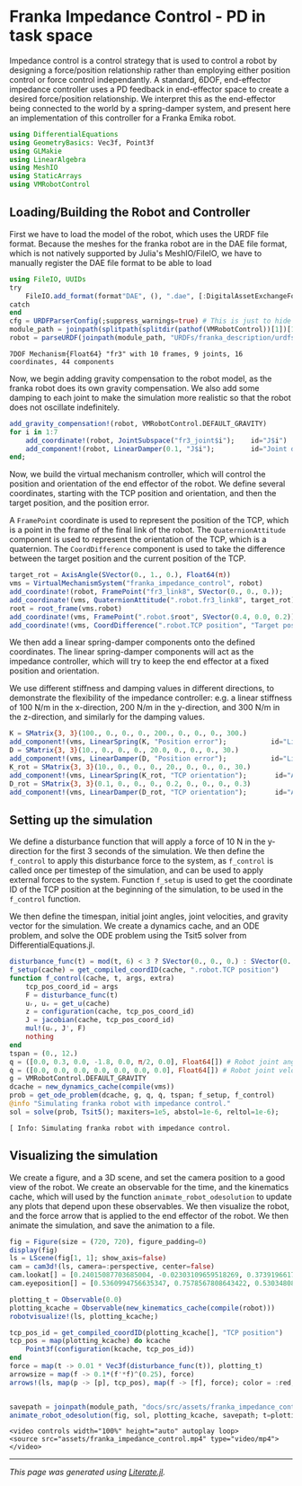 # Franka Impedance Control - PD in task space
Impedance control is a control strategy that is used to control a robot by
designing a force/position relationship rather than employing either position control or
force control independantly.
A standard, 6DOF, end-effector impedance controller uses a PD feedback in end-effector space
to create a desired force/position relationship.
We interpret this as the end-effector being connected to the world by a spring-damper system, and
present here an implementation of this controller for a Franka Emika robot.

````julia
using DifferentialEquations
using GeometryBasics: Vec3f, Point3f
using GLMakie
using LinearAlgebra
using MeshIO
using StaticArrays
using VMRobotControl
````

## Loading/Building the Robot and Controller

First we have to load the model of the robot, which uses the URDF file format.
Because the meshes for the franka robot are in the DAE file format, which is not natively
supported by Julia's MeshIO/FileIO, we have to manually register the DAE file format to be able to load

````julia
using FileIO, UUIDs
try
    FileIO.add_format(format"DAE", (), ".dae", [:DigitalAssetExchangeFormatIO => UUID("43182933-f65b-495a-9e05-4d939cea427d")])
catch
end
cfg = URDFParserConfig(;suppress_warnings=true) # This is just to hide warnings about unsupported URDF features
module_path = joinpath(splitpath(splitdir(pathof(VMRobotControl))[1])[1:end-1])
robot = parseURDF(joinpath(module_path, "URDFs/franka_description/urdfs/fr3.urdf"), cfg)
````

````
7DOF Mechanism{Float64} "fr3" with 10 frames, 9 joints, 16 coordinates, 44 components
````

Now, we begin adding gravity compensation to the robot model, as the franka robot does its own
gravity compensation. We also add some damping to each joint to make the simulation more realistic
so that the robot does not oscillate indefinitely.

````julia
add_gravity_compensation!(robot, VMRobotControl.DEFAULT_GRAVITY)
for i in 1:7
    add_coordinate!(robot, JointSubspace("fr3_joint$i");    id="J$i")
    add_component!(robot, LinearDamper(0.1, "J$i");         id="Joint damper $i")
end;
````

Now, we build the virtual mechanism controller, which will control the position and orientation
of the end effector of the robot. We define several coordinates, starting with the TCP position
and orientation, and then the target position, and the position error.

A `FramePoint` coordinate is used to represent the position of the TCP, which is a point
in the frame of the final link of the robot. The `QuaternionAttitude` component is used to
represent the orientation of the TCP, which is a quaternion. The `CoordDifference` component
is used to take the difference between the target position and the current position of the
TCP.

````julia
target_rot = AxisAngle(SVector(0., 1., 0.), Float64(π))
vms = VirtualMechanismSystem("franka_impedance_control", robot)
add_coordinate!(robot, FramePoint("fr3_link8", SVector(0., 0., 0.));            id="TCP position")
add_coordinate!(vms, QuaternionAttitude(".robot.fr3_link8", target_rot);        id="TCP orientation")
root = root_frame(vms.robot)
add_coordinate!(vms, FramePoint(".robot.$root", SVector(0.4, 0.0, 0.2));        id="Target position")
add_coordinate!(vms, CoordDifference(".robot.TCP position", "Target position"); id="Position error");
````

We then add a linear spring-damper components onto the defined coordinates. The linear spring-damper
components will act as the impedance controller, which will try to keep the end effector at a fixed
position and orientation.

We use different stiffness and damping values in different directions, to demonstrate the
flexibility of the impedance controller: e.g. a linear stiffness of 100 N/m in the x-direction,
200 N/m in the y-direction, and 300 N/m in the z-direction, and similarly for the damping values.

````julia
K = SMatrix{3, 3}(100., 0., 0., 0., 200., 0., 0., 0., 300.)
add_component!(vms, LinearSpring(K, "Position error");           id="Linear Spring")
D = SMatrix{3, 3}(10., 0., 0., 0., 20.0, 0., 0., 0., 30.)
add_component!(vms, LinearDamper(D, "Position error");           id="Linear Damper")
K_rot = SMatrix{3, 3}(10., 0., 0., 0., 20., 0., 0., 0., 30.)
add_component!(vms, LinearSpring(K_rot, "TCP orientation");       id="Angular Spring")
D_rot = SMatrix{3, 3}(0.1, 0., 0., 0., 0.2, 0., 0., 0., 0.3)
add_component!(vms, LinearDamper(D_rot, "TCP orientation");       id="Angular Damper");
````

## Setting up the simulation
We define a disturbance function that will apply a force of 10 N in the y-direction for the first
3 seconds of the simulation. We then define the `f_control` to apply this disturbance force to the
system, as `f_control` is called once per timestep of the simulation, and can be used to apply
external forces to the system. Function `f_setup` is used to get the coordinate ID of the TCP position
at the beginning of the simulation, to be used in the `f_control` function.

We then define the timespan, initial joint angles, joint velocities, and gravity vector for the
simulation. We create a dynamics cache, and an ODE problem, and solve the ODE problem using the
Tsit5 solver from DifferentialEquations.jl.

````julia
disturbance_func(t) = mod(t, 6) < 3 ? SVector(0., 0., 0.) : SVector(0., 10.0, 0.)
f_setup(cache) = get_compiled_coordID(cache, ".robot.TCP position")
function f_control(cache, t, args, extra)
    tcp_pos_coord_id = args
    F = disturbance_func(t)
    uᵣ, uᵥ = get_u(cache)
    z = configuration(cache, tcp_pos_coord_id)
    J = jacobian(cache, tcp_pos_coord_id)
    mul!(uᵣ, J', F)
    nothing
end
tspan = (0., 12.)
q = ([0.0, 0.3, 0.0, -1.8, 0.0, π/2, 0.0], Float64[]) # Robot joint angle, vm joint angles
q̇ = ([0.0, 0.0, 0.0, 0.0, 0.0, 0.0, 0.0], Float64[]) # Robot joint velocity, vm joint velocities
g = VMRobotControl.DEFAULT_GRAVITY
dcache = new_dynamics_cache(compile(vms))
prob = get_ode_problem(dcache, g, q, q̇, tspan; f_setup, f_control)
@info "Simulating franka robot with impedance control."
sol = solve(prob, Tsit5(); maxiters=1e5, abstol=1e-6, reltol=1e-6);
````

````
[ Info: Simulating franka robot with impedance control.

````

## Visualizing the simulation
We create a figure, and a 3D scene, and set the camera position to a good view of the robot.
We create an observable for the time, and the kinematics cache, which will used by the function
`animate_robot_odesolution` to update any plots that depend upon these observables.
We then visualize the robot, and the force arrow that is applied to the end effector of the robot.
We then animate the simulation, and save the animation to a file.

````julia
fig = Figure(size = (720, 720), figure_padding=0)
display(fig)
ls = LScene(fig[1, 1]; show_axis=false)
cam = cam3d!(ls, camera=:perspective, center=false)
cam.lookat[] = [0.24015087703685004, -0.02303109659518269, 0.37391966173978597]
cam.eyeposition[] = [0.5360994756635347, 0.7578567808643422, 0.5303480879908374]

plotting_t = Observable(0.0)
plotting_kcache = Observable(new_kinematics_cache(compile(robot)))
robotvisualize!(ls, plotting_kcache;)

tcp_pos_id = get_compiled_coordID(plotting_kcache[], "TCP position")
tcp_pos = map(plotting_kcache) do kcache
    Point3f(configuration(kcache, tcp_pos_id))
end
force = map(t -> 0.01 * Vec3f(disturbance_func(t)), plotting_t)
arrowsize = map(f -> 0.1*(f'*f)^(0.25), force)
arrows!(ls, map(p -> [p], tcp_pos), map(f -> [f], force); color = :red, arrowsize)


savepath = joinpath(module_path, "docs/src/assets/franka_impedance_control.mp4")
animate_robot_odesolution(fig, sol, plotting_kcache, savepath; t=plotting_t);
````

```@raw html
<video controls width="100%" height="auto" autoplay loop>
<source src="assets/franka_impedance_control.mp4" type="video/mp4">
</video>
```

---

*This page was generated using [Literate.jl](https://github.com/fredrikekre/Literate.jl).*

